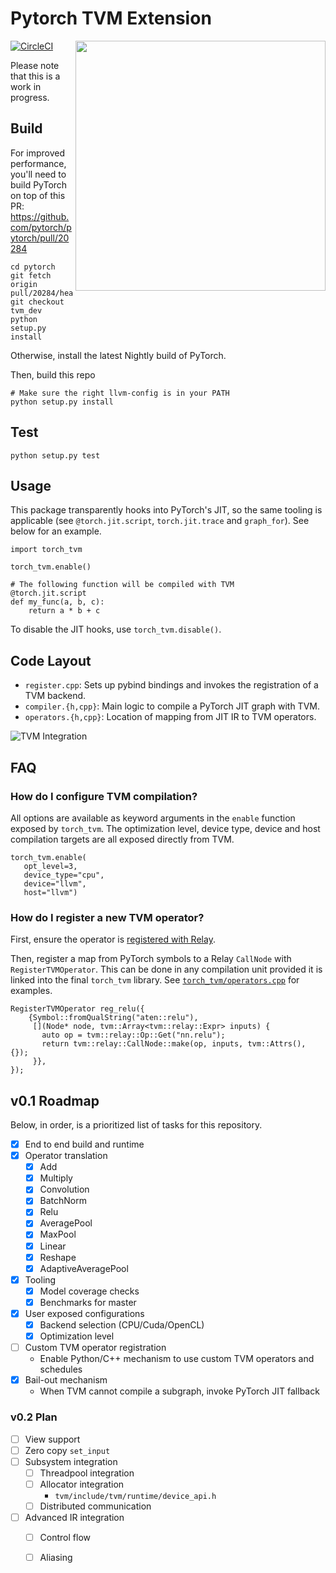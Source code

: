 # Pytorch TVM Extension
[![CircleCI](https://circleci.com/gh/pytorch/tvm.svg?style=svg)](https://circleci.com/gh/pytorch/tvm)
<img align="right" width="400" src="http://ec2-3-14-143-1.us-east-2.compute.amazonaws.com/benchmarks.png?">

Please note that this is a work in progress.


## Build

For improved performance, you'll need to build PyTorch on top of this PR: https://github.com/pytorch/pytorch/pull/20284
```
cd pytorch
git fetch origin pull/20284/head:tvm_dev
git checkout tvm_dev
python setup.py install
```

Otherwise, install the latest Nightly build of PyTorch.

Then, build this repo
```
# Make sure the right llvm-config is in your PATH
python setup.py install
```

## Test

```
python setup.py test 
```

## Usage

This package transparently hooks into PyTorch's JIT, so the same tooling is applicable (see `@torch.jit.script`, `torch.jit.trace` and `graph_for`).  See below for an example.

```
import torch_tvm

torch_tvm.enable()

# The following function will be compiled with TVM
@torch.jit.script
def my_func(a, b, c):
    return a * b + c
```

To disable the JIT hooks, use `torch_tvm.disable()`.

## Code Layout

- `register.cpp`: Sets up pybind bindings and invokes the registration of a TVM backend.
- `compiler.{h,cpp}`: Main logic to compile a PyTorch JIT graph with TVM.
- `operators.{h,cpp}`: Location of mapping from JIT IR to TVM operators.

![TVM Integration](https://github.com/pytorch/tvm/blob/master/pt_execution.png?raw=true)

## FAQ

### How do I configure TVM compilation?

All options are available as keyword arguments in the `enable` function exposed by `torch_tvm`.
The optimization level, device type, device and host compilation targets are all exposed directly from TVM.

```
torch_tvm.enable(
   opt_level=3,
   device_type="cpu",
   device="llvm",
   host="llvm")
```

### How do I register a new TVM operator?

First, ensure the operator is [registered with Relay](https://docs.tvm.ai/dev/relay_add_op.html#registering-an-operator).

Then, register a map from PyTorch symbols to a Relay `CallNode` with `RegisterTVMOperator`.
This can be done in any compilation unit provided it is linked into the final `torch_tvm` library.
See [`torch_tvm/operators.cpp`](https://github.com/pytorch/tvm/blob/master/torch_tvm/operators.cpp) for examples.

```
RegisterTVMOperator reg_relu({
    {Symbol::fromQualString("aten::relu"),
     [](Node* node, tvm::Array<tvm::relay::Expr> inputs) {
       auto op = tvm::relay::Op::Get("nn.relu");
       return tvm::relay::CallNode::make(op, inputs, tvm::Attrs(), {});
     }},
});
```

## v0.1 Roadmap

Below, in order, is a prioritized list of tasks for this repository.

- [x] End to end build and runtime
- [x] Operator translation
  - [x] Add
  - [x] Multiply
  - [x] Convolution
  - [x] BatchNorm
  - [x] Relu
  - [x] AveragePool
  - [x] MaxPool
  - [x] Linear
  - [x] Reshape
  - [x] AdaptiveAveragePool
- [x] Tooling
  - [x] Model coverage checks
  - [x] Benchmarks for master
- [x] User exposed configurations
  - [x] Backend selection (CPU/Cuda/OpenCL)
  - [x] Optimization level
- [ ] Custom TVM operator registration
  - Enable Python/C++ mechanism to use custom TVM operators and schedules
- [x] Bail-out mechanism
  - When TVM cannot compile a subgraph, invoke PyTorch JIT fallback
  
### v0.2 Plan

- [ ] View support
- [ ] Zero copy `set_input`
- [ ] Subsystem integration
  - [ ] Threadpool integration
  - [ ] Allocator integration
    - `tvm/include/tvm/runtime/device_api.h`
  - [ ] Distributed communication
- [ ] Advanced IR integration
  - [ ] Control flow
  - [ ] Aliasing

